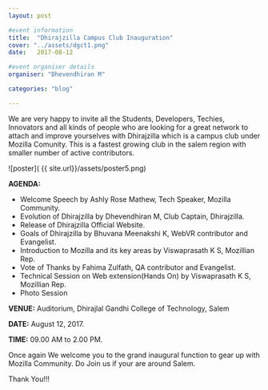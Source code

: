 ```yaml
---
layout: post

#event information
title:  "Dhirajzilla Campus Club Inauguration"
cover: "../assets/dgct1.png"
date:   2017-08-12

#event organiser details
organiser: "Dhevendhiran M"

categories: "blog"

---
```

We are very happy to invite all the Students, Developers, Techies, Innovators and all kinds of people who are looking for a 
great network to attach and improve yourselves with Dhirajzilla which is a campus club under Mozilla Comunity. This is a fastest 
growing club in the salem region with smaller number of active contributors.

![poster]( {{ site.url}}/assets/poster5.png)

**AGENDA:**

  * Welcome Speech by Ashly Rose Mathew, Tech Speaker, Mozilla Community.<br>
  * Evolution of Dhirajzilla by Dhevendhiran M, Club Captain, Dhirajzilla.<br> 
  * Release of Dhirajzilla Official Website. 
  * Goals of Dhirajzilla by Bhuvana Meenakshi K,  WebVR contributor and Evangelist. 
  * Introduction to Mozilla and its key areas by Viswaprasath K S, Mozillian Rep. 
  * Vote of Thanks by Fahima Zulfath,  QA contributor and Evangelist.
  * Technical Session on Web extension(Hands On)  by Viswaprasath K S, Mozillian Rep. 
  * Photo Session 

   
**VENUE:** Auditorium, Dhirajlal Gandhi College of Technology, Salem

**DATE:** August 12, 2017.

**TIME:** 09.00 AM to 2.00 PM. 

Once again We welcome you to the grand inaugural function to gear up with Mozilla Community. Do Join us if your are around Salem.

Thank You!!!
